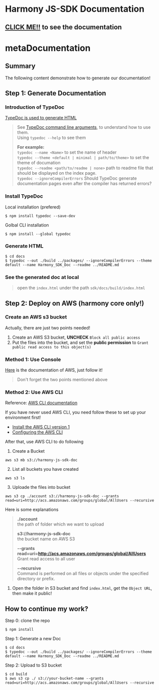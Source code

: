# Harmony JS-SDK Documentation

## [CLICK ME!!](https://harmony-js-sdk-doc.s3-us-west-1.amazonaws.com/index.html) to see the documentation

# metaDocumentation 
## Summary 
The following content demonstrate how to generate our documentation!

## Step 1: Generate Documentation

### Introduction of TypeDoc
[TypeDoc is used to generate HTML](https://typedoc.org/api/index.html)
> See [TypeDoc command line arguments](https://typedoc.org/guides/options/), to understand how to use them.  
> Using `typedoc --help` to see them 
> 
> **For example:**  
> `typedoc --name <Name>` to set the name of header  
> `typedoc --theme <default | minimal | path/to/theme>` to set the theme of documation  
> `typedoc --readme <path/to/readme | none>` path to readme file that should be displayed on the index page.  
> `typedoc --ignoreCompilerErrors` Should TypeDoc generate documentation pages even after the compiler has returned errors?

### Install TypeDoc
Local installation (prefered)
```
$ npm install typedoc --save-dev
```

Golbal CLI installation
```
$ npm install --global typedoc
```

### Generate HTML
```
$ cd docs
$ typedoc --out ./build ../packages/ --ignoreCompilerErrors --theme default --name Harmony_SDK_Doc --readme ../README.md
```

### See the generated doc at local

>open the `index.html` under the path `sdk/docs/build/index.html`

## Step 2: Deploy on AWS (harmony core only!)

### Create an AWS s3 bucket
Actually, there are just two points needed!
1. Create an AWS S3 bucket, **UNCHECK** `Block all public access`
2. Put the files into the bucket, and set the **public permission** to `Grant public read access to this object(s)`

### Method 1: Use Console

[Here](https://docs.aws.amazon.com/AmazonS3/latest/gsg/CreatingABucket.html) is the documentation of AWS, just follow it! 

>Don't forget the two points mentioned above

### Method 2: Use AWS CLI

Reference: [AWS CLI documentation](https://docs.aws.amazon.com/cli/latest/userguide/cli-services-s3-commands.html)

If you have never used AWS CLI, you need follow these to set up your environment first!
- [Install the AWS CLI version 1](https://docs.aws.amazon.com/cli/latest/userguide/install-cliv1.html)
- [Configuring the AWS CLI](https://docs.aws.amazon.com/cli/latest/userguide/cli-chap-configure.html)

After that, use AWS CLI to do following

1. Create a Bucket
```
aws s3 mb s3://harmony-js-sdk-doc
```

2. List all buckets you have created 
```
aws s3 ls
```

3. Uploade the files into bucket
```
aws s3 cp ./account s3://harmony-js-sdk-doc --grants read=uri=http://acs.amazonaws.com/groups/global/AllUsers --recursive
```
Here is some explanations
> **./account**  
> the path of folder which we want to upload
> 
> **s3://harmony-js-sdk-doc**  
> the bucket name on AWS S3
> 
> **--grants read=uri=http://acs.amazonaws.com/groups/global/AllUsers**   
> Grant read access to all user  
> 
> **--recursive**  
> Command is performed on all files or objects under the specified directory or prefix.

1. Open the folder in S3 bucket and find `index.html`, get the 
`Object URL`, then make it public!


## How to continue my work?

Step 0: clone the repo
```
$ npm install
```

Step 1: Generate a new Doc
```
$ cd docs
$ typedoc --out ./build ../packages/ --ignoreCompilerErrors --theme default --name Harmony_SDK_Doc --readme ../README.md
```

Step 2: Upload to S3 bucket
```
$ cd build
$ aws s3 cp ./ s3://your-bucket-name --grants read=uri=http://acs.amazonaws.com/groups/global/AllUsers --recursive
```